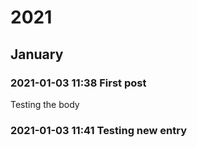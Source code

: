 # 2021

## January

### 2021-01-03 11:38 First post

Testing the body
 
### 2021-01-03 11:41 Testing new entry

 
